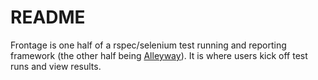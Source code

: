 # README

Frontage is one half of a rspec/selenium test running and reporting framework (the other half being [Alleyway](https://github.com/ryancobb/alleyway)). It is where users kick off test runs and view results.

